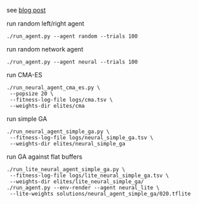 see [blog post](http://matpalm.com/blog/evolving_cartpole_flat_buffers/)

run random left/right agent

```
./run_agent.py --agent random --trials 100
```

run random network agent

```
./run_agent.py --agent neural --trials 100
```

run CMA-ES

```
./run_neural_agent_cma_es.py \
 --popsize 20 \
 --fitness-log-file logs/cma.tsv \
 --weights-dir elites/cma
```

run simple GA

```
./run_neural_agent_simple_ga.py \
 --fitness-log-file logs/neural_simple_ga.tsv \
 --weights-dir elites/neural_simple_ga
```

run GA against flat buffers

```
./run_lite_neural_agent_simple_ga.py \
 --fitness-log-file logs/lite_neural_simple_ga.tsv \
 --weights-dir elites/lite_neural_simple_ga/
./run_agent.py --env-render --agent neural_lite \
 --lite-weights solutions/neural_agent_simple_ga/020.tflite
```
